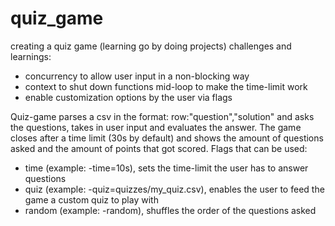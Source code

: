 # quiz_game
creating a quiz game (learning go by doing projects)
challenges and learnings:
  - concurrency to allow user input in a non-blocking way
  - context to shut down functions mid-loop to make the time-limit work
  - enable customization options by the user via flags

Quiz-game parses a csv in the format: row:"question","solution" and asks the questions, takes in user input and evaluates the answer. The game closes after a time limit (30s by default) and shows the amount of questions asked and the amount of points that got scored.
Flags that can be used:
  - time (example: -time=10s), sets the time-limit the user has to answer questions
  - quiz (example: -quiz=quizzes/my_quiz.csv), enables the user to feed the game a custom quiz to play with
  - random (example: -random), shuffles the order of the questions asked
